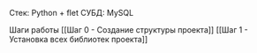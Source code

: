 Стек: Python + flet
СУБД: MySQL 

Шаги работы
[[Шаг 0 - Создание структуры проекта]]
[[Шаг 1 - Установка всех библиотек проекта]]

